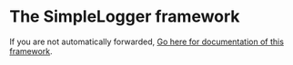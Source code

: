# The SimpleLogger framework

If you are not automatically forwarded, [Go here for documentation of this framework](SimpleLogger/index.html).

<script type="text/javascript">
document.location="SimpleLogger/index.html";
</script>
